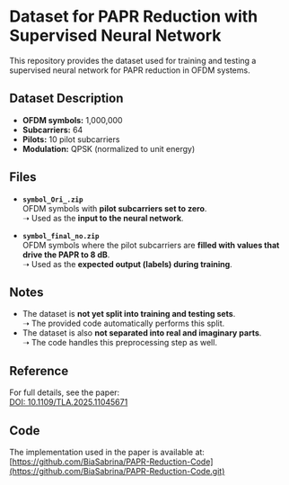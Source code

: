 # Dataset for PAPR Reduction with Supervised Neural Network

This repository provides the dataset used for training and testing a supervised neural network for PAPR reduction in OFDM systems.

## Dataset Description
- **OFDM symbols:** 1,000,000  
- **Subcarriers:** 64  
- **Pilots:** 10 pilot subcarriers  
- **Modulation:** QPSK (normalized to unit energy)  

## Files
- **`symbol_Ori_.zip`**  
  OFDM symbols with **pilot subcarriers set to zero**.  
  ➝ Used as the **input to the neural network**.  

- **`symbol_final_no.zip`**  
  OFDM symbols where the pilot subcarriers are **filled with values that drive the PAPR to 8 dB**.  
  ➝ Used as the **expected output (labels) during training**.  

## Notes
- The dataset is **not yet split into training and testing sets**.  
  ➝ The provided code automatically performs this split.  
- The dataset is also **not separated into real and imaginary parts**.  
  ➝ The code handles this preprocessing step as well.  

## Reference
For full details, see the paper:  
[DOI: 10.1109/TLA.2025.11045671](https://doi.org/10.1109/TLA.2025.11045671)  

## Code
The implementation used in the paper is available at:  
[https://github.com/BiaSabrina/PAPR-Reduction-Code](https://github.com/BiaSabrina/PAPR-Reduction-Code.git)
